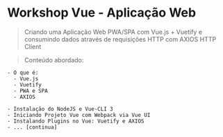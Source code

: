 # Workshop Vue - Aplicação Web

> Criando uma Aplicação Web PWA/SPA com Vue.js + Vuetify e consumindo dados através de requisições HTTP com AXIOS HTTP Client

> Conteúdo abordado:

    - O que é:
      - Vue.js
      - Vuetify
      - PWA e SPA
      - AXIOS
      
    - Instalação do NodeJS e Vue-CLI 3
    - Iniciando Projeto Vue com Webpack via Vue UI 
    - Instalando Plugins no Vue: Vuetify e AXIOS
    - ... [continua]
